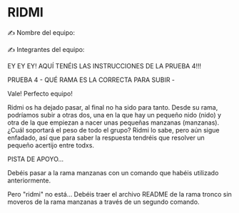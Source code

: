 # RIDMI

✍️ Nombre del equipo: 

✍️ Integrantes del equipo: 

EY EY EY! AQUÍ TENÉIS LAS INSTRUCCIONES DE LA PRUEBA 4!!!

PRUEBA 4 - QUÉ RAMA ES LA CORRECTA PARA SUBIR -

Vale! Perfecto equipo!

Ridmi os ha dejado pasar, al final no ha sido para tanto. Desde su rama, podríamos subir a otras dos, una en la que hay un pequeño nido (nido) y otra de la que empiezan a nacer unas pequeñas manzanas (manzanas). ¿Cuál soportará el peso de todo el grupo? Ridmi lo sabe, pero aún sigue enfadado, así que para saber la respuesta tendréis que resolver un pequeño acertijo entre todxs.

PISTA DE APOYO...

Debéis pasar a la rama manzanas con un comando que habéis utilizado anteriormente.

Pero "ridmi" no está... Debéis traer el archivo README de la rama tronco sin moveros de la rama manzanas a través de un segundo comando.
